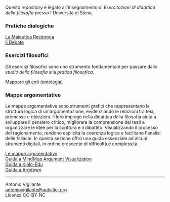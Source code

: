 <link rel="stylesheet" href="./assets/style.css">

Questo repository è legato all'insegnamento di _Esercitazioni di didattica della filosofia_ presso l'Università di Siena.

### Pratiche dialogiche

[La Maieutica Reciproca](maieutica/index.md)  
[Il Debate](debate/index.md)  

### Esercizi filosofici

Gli esercizi filosofici sono uno strumento fondamentale per passare dallo _studio della filosofia_ alla _pratica filosofica_.

[Mappare gli enti (ontologia)](/esercizi/mappare-gli-enti.md)

### Mappe argomentative

Le mappe argomentative sono strumenti grafici che rappresentano la struttura logica di un'argomentazione, evidenziando le relazioni tra tesi, premesse e obiezioni. Il loro impiego nella didattica della filosofia aiuta a sviluppare il pensiero critico, migliorare la comprensione dei testi e organizzare le idee per la scrittura e il dibattito. Visualizzando il processo del ragionamento, rendono esplicita la coerenza logica e facilitano l'analisi delle fallacie.
In questa sezione offro una guida essenziale ad alcuni strumenti digitali, in ordine crescente di difficoltà e complessità.

[Le mappe argomentative](introduzione/mappe.md)  
[Guida a MindMup Argument Visualization](https://antonio-vigilante.github.io/filosofia/mindmup/index.html)  
[Guida a Kjalo-Edu](https://antonio-vigilante.github.io/filosofia/kjalo/index.html)  
[Guida a Argdown](https://antonio-vigilante.github.io/filosofia/argdown/index.html)




--- 
Antonio Vigilante  
antoniovigilante@autistici.org  
Licenza CC-BY-NC  
